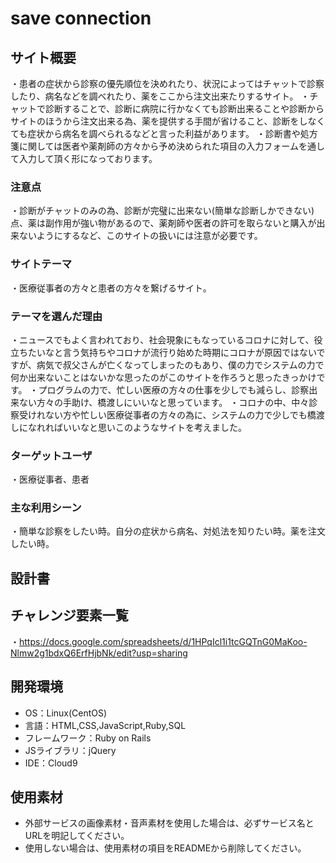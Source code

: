 # save connection

## サイト概要
・患者の症状から診察の優先順位を決めれたり、状況によってはチャットで診察したり、病名などを調べれたり、薬をここから注文出来たりするサイト。
・チャットで診断することで、診断に病院に行かなくても診断出来ることや診断からサイトのほうから注文出来る為、薬を提供する手間が省けること、診断をしなくても症状から病名を調べられるなどと言った利益があります。
・診断書や処方箋に関しては医者や薬剤師の方々から予め決められた項目の入力フォームを通して入力して頂く形になっております。

### 注意点
・診断がチャットのみの為、診断が完璧に出来ない(簡単な診断しかできない)点、薬は副作用が強い物があるので、薬剤師や医者の許可を取らないと購入が出来ないようにするなど、このサイトの扱いには注意が必要です。

### サイトテーマ
・医療従事者の方々と患者の方々を繋げるサイト。

### テーマを選んだ理由
・ニュースでもよく言われており、社会現象にもなっているコロナに対して、役立ちたいなと言う気持ちやコロナが流行り始めた時期にコロナが原因ではないですが、病気で叔父さんが亡くなってしまったのもあり、僕の力でシステムの力で何か出来ないことはないかな思ったのがこのサイトを作ろうと思ったきっかけです。
・プログラムの力で、忙しい医療の方々の仕事を少しでも減らし、診察出来ない方々の手助け、橋渡しにいいなと思っています。
・コロナの中、中々診察受けれない方や忙しい医療従事者の方々の為に、システムの力で少しでも橋渡しになれればいいなと思いこのようなサイトを考えました。

### ターゲットユーザ
・医療従事者、患者

### 主な利用シーン
・簡単な診察をしたい時。自分の症状から病名、対処法を知りたい時。薬を注文したい時。

## 設計書


## チャレンジ要素一覧
・https://docs.google.com/spreadsheets/d/1HPqIcl1i1tcGQTnG0MaKoo-Nlmw2g1bdxQ6ErfHjbNk/edit?usp=sharing

## 開発環境
- OS：Linux(CentOS)
- 言語：HTML,CSS,JavaScript,Ruby,SQL
- フレームワーク：Ruby on Rails
- JSライブラリ：jQuery
- IDE：Cloud9

## 使用素材
- 外部サービスの画像素材・音声素材を使用した場合は、必ずサービス名とURLを明記してください。
- 使用しない場合は、使用素材の項目をREADMEから削除してください。